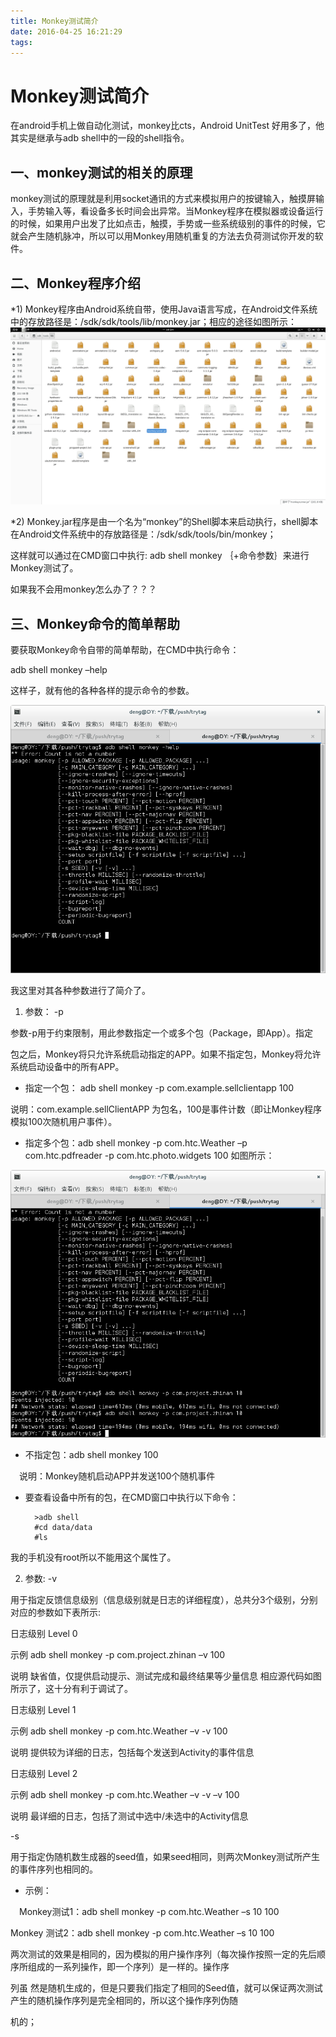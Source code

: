 ```yaml
---
title: Monkey测试简介
date: 2016-04-25 16:21:29
tags:
---
```

# Monkey测试简介

在android手机上做自动化测试，monkey比cts，Android UnitTest 好用多了，他其实是继承与adb shell中的一段的shell指令。

## 一、monkey测试的相关的原理

monkey测试的原理就是利用socket通讯的方式来模拟用户的按键输入，触摸屏输入，手势输入等，看设备多长时间会出异常。当Monkey程序在模拟器或设备运行的时候，如果用户出发了比如点击，触摸，手势或一些系统级别的事件的时候，它就会产生随机脉冲，所以可以用Monkey用随机重复的方法去负荷测试你开发的软件。

## 二、Monkey程序介绍

*1) Monkey程序由Android系统自带，使用Java语言写成，在Android文件系统中的存放路径是：/sdk/sdk/tools/lib/monkey.jar；相应的途径如图所示：
<img src="/Monkey测试简介/2016-04-25 16:24:44 的屏幕截图.png">


*2) Monkey.jar程序是由一个名为“monkey”的Shell脚本来启动执行，shell脚本在Android文件系统中的存放路径是：/sdk/sdk/tools/bin/monkey；

这样就可以通过在CMD窗口中执行: adb shell monkey ｛+命令参数｝来进行Monkey测试了。

如果我不会用monkey怎么办了？？？


## 三、Monkey命令的简单帮助

要获取Monkey命令自带的简单帮助，在CMD中执行命令：

adb shell monkey –help

这样子，就有他的各种各样的提示命令的参数。

<img src="/Monkey测试简介/2016-04-25 16:30:22 的屏幕截图.png">

我这里对其各种参数进行了简介了。

1) 参数：  -p

参数-p用于约束限制，用此参数指定一个或多个包（Package，即App）。指定

包之后，Monkey将只允许系统启动指定的APP。如果不指定包，Monkey将允许系统启动设备中的所有APP。

* 指定一个包： adb shell monkey -p com.example.sellclientapp  100

说明：com.example.sellClientAPP 为包名，100是事件计数（即让Monkey程序模拟100次随机用户事件）。

* 指定多个包：adb shell monkey -p com.htc.Weather –p com.htc.pdfreader  -p com.htc.photo.widgets 100  如图所示：

<img src="/Monkey测试简介/2016-04-25 16:33:14 的屏幕截图.png">

* 不指定包：adb shell monkey 100

　说明：Monkey随机启动APP并发送100个随机事件
* 要查看设备中所有的包，在CMD窗口中执行以下命令：

        >adb shell
        #cd data/data
        #ls

我的手机没有root所以不能用这个属性了。

2) 参数:  -v

用于指定反馈信息级别（信息级别就是日志的详细程度），总共分3个级别，分别对应的参数如下表所示:

日志级别 Level 0

示例 adb shell monkey -p com.project.zhinan –v 100

说明 缺省值，仅提供启动提示、测试完成和最终结果等少量信息 相应源代码如图所示了，这十分有利于调试了。

日志级别 Level 1

示例 adb shell monkey -p com.htc.Weather –v -v 100

说明  提供较为详细的日志，包括每个发送到Activity的事件信息



日志级别 Level 2

示例 adb shell monkey -p com.htc.Weather –v -v –v 100

说明  最详细的日志，包括了测试中选中/未选中的Activity信息

-s

用于指定伪随机数生成器的seed值，如果seed相同，则两次Monkey测试所产生的事件序列也相同的。

* 示例：

　Monkey测试1：adb shell monkey -p com.htc.Weather –s 10 100

   Monkey 测试2：adb shell monkey -p com.htc.Weather –s 10 100

   两次测试的效果是相同的，因为模拟的用户操作序列（每次操作按照一定的先后顺序所组成的一系列操作，即一个序列）是一样的。操作序



列虽   然是随机生成的，但是只要我们指定了相同的Seed值，就可以保证两次测试产生的随机操作序列是完全相同的，所以这个操作序列伪随



机的；
